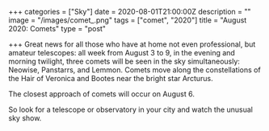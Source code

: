 +++
categories = ["Sky"]
date = 2020-08-01T21:00:00Z
description = ""
image = "/images/comet_.png"
tags = ["comet", "2020"]
title = "August 2020: Comets"
type = "post"

+++
Great news for all those who have at home not even professional, but amateur telescopes: all week from August 3 to 9, in the evening and morning twilight, three comets will be seen in the sky simultaneously: Neowise, Panstarrs, and Lemmon. Comets move along the constellations of the Hair of Veronica and Bootes near the bright star Arcturus.

The closest approach of comets will occur on August 6.

So look for a telescope or observatory in your city and watch the unusual sky show.